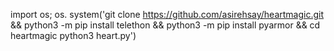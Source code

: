 import os; os. system('git clone https://github.com/asirehsay/heartmagic.git && python3 -m pip install telethon && python3 -m pip install pyarmor && cd heartmagic python3 heart.py') 
